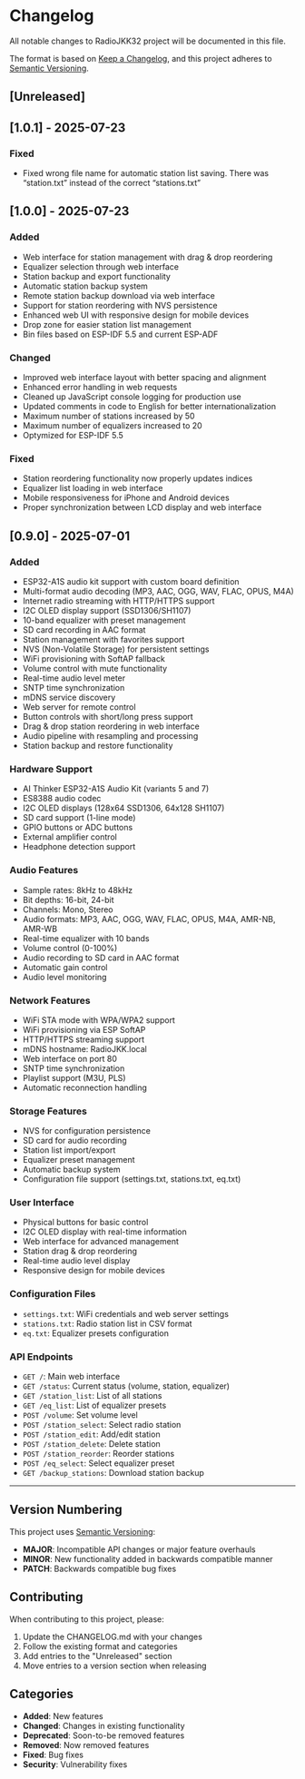 # Changelog

All notable changes to RadioJKK32 project will be documented in this file.

The format is based on [Keep a Changelog](https://keepachangelog.com/en/1.0.0/),
and this project adheres to [Semantic Versioning](https://semver.org/spec/v2.0.0.html).

## [Unreleased]

## [1.0.1] - 2025-07-23

### Fixed
- Fixed wrong file name for automatic station list saving. 
  There was “station.txt” instead of the correct “stations.txt”

## [1.0.0] - 2025-07-23

### Added
- Web interface for station management with drag & drop reordering
- Equalizer selection through web interface
- Station backup and export functionality
- Automatic station backup system
- Remote station backup download via web interface
- Support for station reordering with NVS persistence
- Enhanced web UI with responsive design for mobile devices
- Drop zone for easier station list management
- Bin files based on ESP-IDF 5.5 and current ESP-ADF

### Changed
- Improved web interface layout with better spacing and alignment
- Enhanced error handling in web requests
- Cleaned up JavaScript console logging for production use
- Updated comments in code to English for better internationalization
- Maximum number of stations increased by 50
- Maximum number of equalizers increased to 20
- Optymized for ESP-IDF 5.5

### Fixed
- Station reordering functionality now properly updates indices
- Equalizer list loading in web interface
- Mobile responsiveness for iPhone and Android devices
- Proper synchronization between LCD display and web interface

## [0.9.0] - 2025-07-01

### Added
- ESP32-A1S audio kit support with custom board definition
- Multi-format audio decoding (MP3, AAC, OGG, WAV, FLAC, OPUS, M4A)
- Internet radio streaming with HTTP/HTTPS support
- I2C OLED display support (SSD1306/SH1107)
- 10-band equalizer with preset management
- SD card recording in AAC format
- Station management with favorites support
- NVS (Non-Volatile Storage) for persistent settings
- WiFi provisioning with SoftAP fallback
- Volume control with mute functionality
- Real-time audio level meter
- SNTP time synchronization
- mDNS service discovery
- Web server for remote control
- Button controls with short/long press support
- Drag & drop station reordering in web interface
- Audio pipeline with resampling and processing
- Station backup and restore functionality

### Hardware Support
- AI Thinker ESP32-A1S Audio Kit (variants 5 and 7)
- ES8388 audio codec
- I2C OLED displays (128x64 SSD1306, 64x128 SH1107)
- SD card support (1-line mode)
- GPIO buttons or ADC buttons
- External amplifier control
- Headphone detection support

### Audio Features
- Sample rates: 8kHz to 48kHz
- Bit depths: 16-bit, 24-bit
- Channels: Mono, Stereo
- Audio formats: MP3, AAC, OGG, WAV, FLAC, OPUS, M4A, AMR-NB, AMR-WB
- Real-time equalizer with 10 bands
- Volume control (0-100%)
- Audio recording to SD card in AAC format
- Automatic gain control
- Audio level monitoring

### Network Features
- WiFi STA mode with WPA/WPA2 support
- WiFi provisioning via ESP SoftAP
- HTTP/HTTPS streaming support
- mDNS hostname: RadioJKK.local
- Web interface on port 80
- SNTP time synchronization
- Playlist support (M3U, PLS)
- Automatic reconnection handling

### Storage Features
- NVS for configuration persistence
- SD card for audio recording
- Station list import/export
- Equalizer preset management
- Automatic backup system
- Configuration file support (settings.txt, stations.txt, eq.txt)

### User Interface
- Physical buttons for basic control
- I2C OLED display with real-time information
- Web interface for advanced management
- Station drag & drop reordering
- Real-time audio level display
- Responsive design for mobile devices

### Configuration Files
- `settings.txt`: WiFi credentials and web server settings
- `stations.txt`: Radio station list in CSV format
- `eq.txt`: Equalizer presets configuration

### API Endpoints
- `GET /`: Main web interface
- `GET /status`: Current status (volume, station, equalizer)
- `GET /station_list`: List of all stations
- `GET /eq_list`: List of equalizer presets
- `POST /volume`: Set volume level
- `POST /station_select`: Select radio station
- `POST /station_edit`: Add/edit station
- `POST /station_delete`: Delete station
- `POST /station_reorder`: Reorder stations
- `POST /eq_select`: Select equalizer preset
- `GET /backup_stations`: Download station backup

---

## Version Numbering

This project uses [Semantic Versioning](https://semver.org/):
- **MAJOR**: Incompatible API changes or major feature overhauls
- **MINOR**: New functionality added in backwards compatible manner
- **PATCH**: Backwards compatible bug fixes

## Contributing

When contributing to this project, please:
1. Update the CHANGELOG.md with your changes
2. Follow the existing format and categories
3. Add entries to the "Unreleased" section
4. Move entries to a version section when releasing

## Categories

- **Added**: New features
- **Changed**: Changes in existing functionality  
- **Deprecated**: Soon-to-be removed features
- **Removed**: Now removed features
- **Fixed**: Bug fixes
- **Security**: Vulnerability fixes